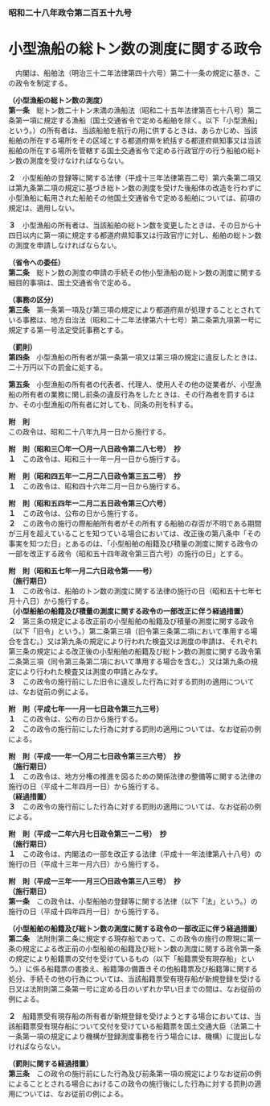 ### 昭和二十八年政令第二百五十九号  
# 小型漁船の総トン数の測度に関する政令  
　内閣は、船舶法（明治三十二年法律第四十六号）第二十一条の規定に基き、この政令を制定する。  
  
**（小型漁船の総トン数の測度）**  
**第一条**　総トン数二十トン未満の漁船法（昭和二十五年法律第百七十八号）第二条第一項に規定する漁船（国土交通省令で定める船舶を除く。以下「小型漁船」という。）の所有者は、当該船舶を航行の用に供するときは、あらかじめ、当該船舶の所在する場所をその区域とする都道府県を統括する都道府県知事又は当該船舶の所在する場所を管轄する国土交通省令で定める行政官庁の行う船舶の総トン数の測度を受けなければならない。  
  
**２**　小型船舶の登録等に関する法律（平成十三年法律第百二号）第六条第二項又は第九条第二項の規定に基づき総トン数の測度を受けた後船体の改造を行わずに小型漁船に転用された船舶その他国土交通省令で定める船舶については、前項の規定は、適用しない。  
  
**３**　小型漁船の所有者は、当該船舶の総トン数を変更したときは、その日から十四日以内に第一項に規定する都道府県知事又は行政官庁に対し、船舶の総トン数の測度を申請しなければならない。  
  
**（省令への委任）**  
**第二条**　総トン数の測度の申請の手続その他小型漁船の総トン数の測度に関する細目的事項は、国土交通省令で定める。  
  
**（事務の区分）**  
**第三条**　第一条第一項及び第三項の規定により都道府県が処理することとされている事務は、地方自治法（昭和二十二年法律第六十七号）第二条第九項第一号に規定する第一号法定受託事務とする。  
  
**（罰則）**  
**第四条**　小型漁船の所有者が第一条第一項又は第三項の規定に違反したときは、二十万円以下の罰金に処する。  
  
**第五条**　小型漁船の所有者の代表者、代理人、使用人その他の従業者が、小型漁船の所有者の業務に関し前条の違反行為をしたときは、その行為者を罰するほか、その小型漁船の所有者に対しても、同条の刑を科する。  
  
**附　則**  
この政令は、昭和二十八年九月一日から施行する。  
  
**附　則（昭和三〇年一〇月一八日政令第二八七号）　抄**  
**１**　この政令は、昭和三十一年一月一日から施行する。  
  
**附　則（昭和四五年一二月二八日政令第三五二号）　抄**  
**１**　この政令は、昭和四十六年二月一日から施行する。  
  
**附　則（昭和五四年一二月二五日政令第三〇六号）**  
**１**　この政令は、公布の日から施行する。  
**２**　この政令の施行の際船舶所有者がその所有する船舶の存否が不明である期間が三月を超えていることを知つている場合においては、改正後の第八条中「その事実を知つた日」とあるのは、「小型船舶の船籍及び積量の測度に関する政令の一部を改正する政令（昭和五十四年政令第三百六号）の施行の日」とする。  
  
**附　則（昭和五七年一月二六日政令第一一号）**  
**（施行期日）**  
**１**　この政令は、船舶のトン数の測度に関する法律の施行の日（昭和五十七年七月十八日）から施行する。  
**（小型船舶の船籍及び積量の測度に関する政令の一部改正に伴う経過措置）**  
**２**　第三条の規定による改正前の小型船舶の船籍及び積量の測度に関する政令（以下「旧令」という。）第二条第三項（旧令第三条第二項において準用する場合を含む。）又は第九条の規定により行われた検査又は測度の申請は、それぞれ第三条の規定による改正後の小型船舶の船籍及び総トン数の測度に関する政令第二条第三項（同令第三条第二項において準用する場合を含む。）又は第九条の規定により行われた検査又は測度の申請とみなす。  
**３**　この政令の施行前にした旧令に違反した行為に対する罰則の適用については、なお従前の例による。  
  
**附　則（平成七年一一月一七日政令第三九三号）**  
**１**　この政令は、公布の日から施行する。  
**２**　この政令の施行前にした行為に対する罰則の適用については、なお従前の例による。  
  
**附　則（平成一一年一〇月二七日政令第三三六号）　抄**  
**（施行期日）**  
**１**　この政令は、地方分権の推進を図るための関係法律の整備等に関する法律の施行の日（平成十二年四月一日）から施行する。  
**（経過措置）**  
**３**　この政令の施行前にした行為に対する罰則の適用については、なお従前の例による。  
  
**附　則（平成一二年六月七日政令第三一二号）　抄**  
**（施行期日）**  
**１**　この政令は、内閣法の一部を改正する法律（平成十一年法律第八十八号）の施行の日（平成十三年一月六日）から施行する。  
  
**附　則（平成一三年一一月三〇日政令第三八三号）　抄**  
**（施行期日）**  
**第一条**　この政令は、小型船舶の登録等に関する法律（以下「法」という。）の施行の日（平成十四年四月一日）から施行する。  
  
**（小型船舶の船籍及び総トン数の測度に関する政令の一部改正に伴う経過措置）**  
**第二条**　法附則第二条に規定する現存船であって、この政令の施行の際現に第一条の規定による改正前の小型船舶の船籍及び総トン数の測度に関する政令第一条の規定により船籍票の交付を受けているもの（以下「船籍票受有現存船」という。）に係る船籍票の書換え、船籍簿の備置きその他船籍票及び船籍簿に関する処分、手続その他の行為については、当該船籍票受有現存船が新規登録を受ける日又は法附則第二条第一号に定める日のいずれか早い日までの間は、なお従前の例による。  
  
**２**　船籍票受有現存船の所有者が新規登録を受けようとする場合においては、当該船籍票受有現存船について交付を受けている船籍票を国土交通大臣（法第二十一条第一項の規定により機構が登録測度事務を行う場合には、機構）に提出しなければならない。  
  
**（罰則に関する経過措置）**  
**第三条**　この政令の施行前にした行為及び前条第一項の規定によりなお従前の例によることとされる場合におけるこの政令の施行後にした行為に対する罰則の適用については、なお従前の例による。  
  
